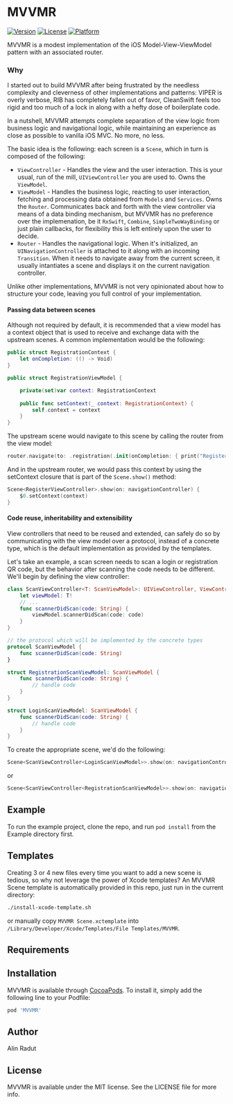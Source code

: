 # MVVMR

[![Version](https://img.shields.io/cocoapods/v/MVVMR.svg?style=flat)](https://cocoapods.org/pods/MVVMR)
[![License](https://img.shields.io/cocoapods/l/MVVMR.svg?style=flat)](https://cocoapods.org/pods/MVVMR)
[![Platform](https://img.shields.io/cocoapods/p/MVVMR.svg?style=flat)](https://cocoapods.org/pods/MVVMR)

MVVMR is a modest implementation of the iOS Model-View-ViewModel pattern with an associated router. 

### Why

I started out to build MVVMR after being frustrated by the needless complexity and cleverness of other implementations and patterns: VIPER is overly verbose, RIB has completely fallen out of favor, CleanSwift feels too rigid and too much of a lock in along with a hefty dose of boilerplate code.

In a nutshell, MVVMR attempts complete separation of the view logic from business logic and navigational logic, while maintaining an experience as close as possible to vanilla iOS MVC. No more, no less.

The basic idea is the following: each screen is a `Scene`, which in turn is composed of the following:

* `ViewController` - Handles the view and the user interaction. This is your usual, run of the mill, `UIViewController` you are used to. Owns the `ViewModel`.
* `ViewModel` - Handles the business logic, reacting to user interaction, fetching and processing data obtained from `Models` and `Services`. Owns the `Router`. Communicates back and forth with the view controller via means of a data binding mechanism, but MVVMR has no preference over the implemenation, be it `RxSwift`, `Combine`,  `SimpleTwoWayBinding` or just plain callbacks, for flexibility this is left entirely upon the user to decide.
* `Router` - Handles the navigational logic. When it's initialized, an `UINavigationController` is attached to it along with an incoming `Transition`. When it needs to navigate away from the current screen, it usually intantiates a scene and displays it on the current navigation controller.

Unlike other implementations, MVVMR is not very opinionated about how to structure your code, leaving you full control of your implementation.

#### Passing data between scenes

Although not required by default, it is recommended that a view model has a context object that is used to receive and exchange data with the upstream scenes. A common implementation would be the following:

```swift
public struct RegistrationContext {
    let onCompletion: (() -> Void)
}

public struct RegistrationViewModel {

    private(set)var context: RegistrationContext
    
    public func setContext(_ context: RegistrationContext) {
        self.context = context
    }
}
```

The upstream scene would navigate to this scene by calling the router from the view model:
```swift
router.navigate(to: .registration(.init(onCompletion: { print("Registered!") })))
```
And in the upstream router, we would pass this context by using the setContext closure that is part of the `Scene.show()` method:
```swift
Scene<RegisterViewController>.show(on: navigationController) {
    $0.setContext(context)
}
```

#### Code reuse, inheritability and extensibility

View controllers that need to be reused and extended, can safely do so by communicating with the view model over a protocol, instead of a concrete type, which is the default implementation as provided by the templates.

Let's take an example, a scan screen needs to scan a login or registration QR code, but the behavior after scanning the code needs to be different. We'll begin by defining the view controller:

```swift
class ScanViewController<T: ScanViewModel>: UIViewController, ViewController {
    let viewModel: T!
    // ...
    func scannerDidScan(code: String) {
        viewModel.scannerDidScan(code: code)
    }
}

// the protocol which will be implemented by the concrete types
protocol ScanViewModel {
    func scannerDidScan(code: String)
}

struct RegistrationScanViewModel: ScanViewModel {
    func scannerDidScan(code: String) {
        // handle code
    }
}

struct LoginScanViewModel: ScanViewModel {
    func scannerDidScan(code: String) {
        // handle code
    }
}
```

To create the appropriate scene, we'd do the following: 
```swift
Scene<ScanViewController<LoginScanViewModel>>.show(on: navigationController)
```
or 
```swift
Scene<ScanViewController<RegistrationScanViewModel>>.show(on: navigationController)
```

## Example

To run the example project, clone the repo, and run `pod install` from the Example directory first.

## Templates

Creating 3 or 4 new files every time you want to add a new scene is tedious, so why not leverage the power of Xcode templates? An MVVMR Scene template is automatically provided in this repo, just run in the current directory:
```bash
./install-xcode-template.sh
```

or manually copy `MVVMR Scene.xctemplate` into `/Library/Developer/Xcode/Templates/File Templates/MVVMR`.

## Requirements

## Installation

MVVMR is available through [CocoaPods](https://cocoapods.org). To install
it, simply add the following line to your Podfile:

```ruby
pod 'MVVMR'
```

## Author

Alin Radut

## License

MVVMR is available under the MIT license. See the LICENSE file for more info.
